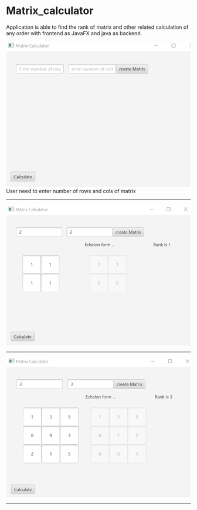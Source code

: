 # Matrix_calculator
Application is able to find the rank of matrix and other related calculation of any order with frontend as JavaFX and java as backend.

<img src="https://github.com/codeasarjun/matrix_calculator/blob/main/img/matrix_home.png"><br>
User need to enter number of rows and cols of matrix 
<hr>

<img src="https://github.com/codeasarjun/matrix_calculator/blob/main/img/matrix_output.png"><br>
<hr>


<img src="https://github.com/codeasarjun/matrix_calculator/blob/main/img/matrix_output2.png"><br>
<hr>
